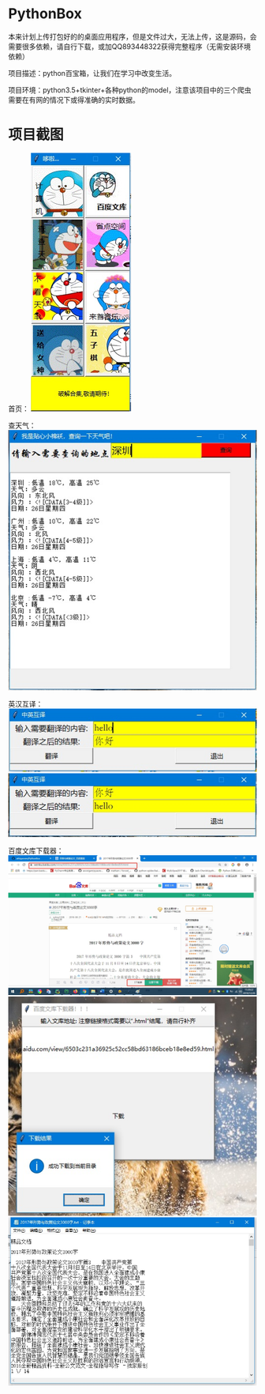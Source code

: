 # PythonBox
本来计划上传打包好的的桌面应用程序，但是文件过大，无法上传，这是源码，会需要很多依赖，请自行下载，或加QQ893448322获得完整程序（无需安装环境依赖）


项目描述：python百宝箱，让我们在学习中改变生活。


项目环境：python3.5+tkinter+各种python的model，注意该项目中的三个爬虫需要在有网的情况下或得准确的实时数据。


# 项目截图


首页：
![](img/1.jpg)

查天气：
![](img/3.jpg)


英汉互译：
![](img/4.jpg)  
        ![](img/4.1.jpg)


百度文库下载器：
![](img/5.jpg)  ![](img/5.1.jpg) ![](img/5.2.jpg)




